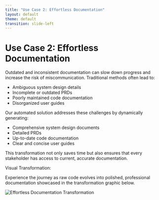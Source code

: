 ```yaml
---
title: "Use Case 2: Effortless Documentation"
layout: default
theme: default
transition: slide-left
---
```


# Use Case 2: Effortless Documentation

Outdated and inconsistent documentation can slow down progress and increase the risk of miscommunication. Traditional methods often lead to:

- Ambiguous system design details  
- Incomplete or outdated PRDs  
- Poorly maintained code documentation  
- Disorganized user guides

Our automated solution addresses these challenges by dynamically generating:

- Comprehensive system design documents  
- Detailed PRDs  
- Up-to-date code documentation  
- Clear and concise user guides

This transformation not only saves time but also ensures that every stakeholder has access to current, accurate documentation.

Visual Transformation:
  
Experience the journey as raw code evolves into polished, professional documentation showcased in the transformation graphic below.

![Effortless Documentation Transformation](/static/images/effortless-documentation.png)

<!--
Speaker Notes:
This slide outlines the business case for automated documentation. Emphasize the problems of outdated and fragmented information that plague many organizations, from poor code documentation to imprecise PRDs and system designs. Explain how our solution automates the entire process, ensuring that documentation is always current and useful. The transformation graphic visually illustrates the flow from raw, unstructured code to high-quality, organized documentation, reinforcing the benefits of this innovative approach. Use this opportunity to discuss potential cost savings, increased team efficiency, and reduced technical debt.
-->